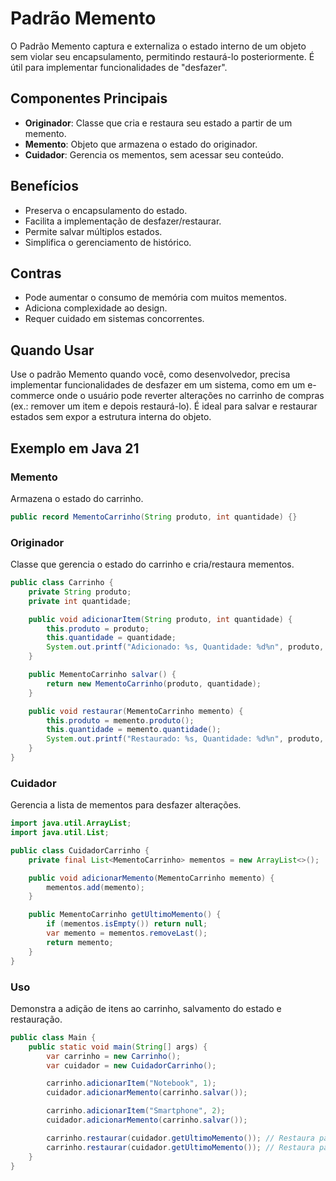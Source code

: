 # Padrão Memento

O Padrão Memento captura e externaliza o estado interno de um objeto sem violar seu encapsulamento, permitindo restaurá-lo posteriormente. É útil para implementar funcionalidades de "desfazer".

## Componentes Principais
- **Originador**: Classe que cria e restaura seu estado a partir de um memento.
- **Memento**: Objeto que armazena o estado do originador.
- **Cuidador**: Gerencia os mementos, sem acessar seu conteúdo.

## Benefícios
- Preserva o encapsulamento do estado.
- Facilita a implementação de desfazer/restaurar.
- Permite salvar múltiplos estados.
- Simplifica o gerenciamento de histórico.

## Contras
- Pode aumentar o consumo de memória com muitos mementos.
- Adiciona complexidade ao design.
- Requer cuidado em sistemas concorrentes.

## Quando Usar
Use o padrão Memento quando você, como desenvolvedor, precisa implementar funcionalidades de desfazer em um sistema, como em um e-commerce onde o usuário pode reverter alterações no carrinho de compras (ex.: remover um item e depois restaurá-lo). É ideal para salvar e restaurar estados sem expor a estrutura interna do objeto.

## Exemplo em Java 21

### Memento
Armazena o estado do carrinho.

```java
public record MementoCarrinho(String produto, int quantidade) {}
```

### Originador
Classe que gerencia o estado do carrinho e cria/restaura mementos.

```java
public class Carrinho {
    private String produto;
    private int quantidade;

    public void adicionarItem(String produto, int quantidade) {
        this.produto = produto;
        this.quantidade = quantidade;
        System.out.printf("Adicionado: %s, Quantidade: %d%n", produto, quantidade);
    }

    public MementoCarrinho salvar() {
        return new MementoCarrinho(produto, quantidade);
    }

    public void restaurar(MementoCarrinho memento) {
        this.produto = memento.produto();
        this.quantidade = memento.quantidade();
        System.out.printf("Restaurado: %s, Quantidade: %d%n", produto, quantidade);
    }
}
```

### Cuidador
Gerencia a lista de mementos para desfazer alterações.

```java
import java.util.ArrayList;
import java.util.List;

public class CuidadorCarrinho {
    private final List<MementoCarrinho> mementos = new ArrayList<>();

    public void adicionarMemento(MementoCarrinho memento) {
        mementos.add(memento);
    }

    public MementoCarrinho getUltimoMemento() {
        if (mementos.isEmpty()) return null;
        var memento = mementos.removeLast();
        return memento;
    }
}
```

### Uso
Demonstra a adição de itens ao carrinho, salvamento do estado e restauração.

```java
public class Main {
    public static void main(String[] args) {
        var carrinho = new Carrinho();
        var cuidador = new CuidadorCarrinho();

        carrinho.adicionarItem("Notebook", 1);
        cuidador.adicionarMemento(carrinho.salvar());

        carrinho.adicionarItem("Smartphone", 2);
        cuidador.adicionarMemento(carrinho.salvar());

        carrinho.restaurar(cuidador.getUltimoMemento()); // Restaura para Notebook
        carrinho.restaurar(cuidador.getUltimoMemento()); // Restaura para estado inicial
    }
}
```